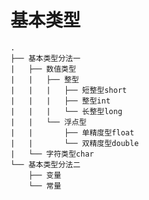 # 基本类型

```
.
├── 基本类型分法一
|   ├── 数值类型
|	|   ├── 整型
|	|   |	├── 短整型short
|	|   |	├── 整型int
|	|   |	└── 长整型long
|	|   └── 浮点型
|	|   	├── 单精度型float
|	|   	└── 双精度型double
|   └── 字符类型char
└── 基本类型分法二
    ├── 变量
    └── 常量
```

























